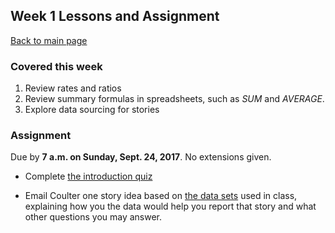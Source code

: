 ## Week 1 Lessons and Assignment
[Back to main page](../)

### Covered this week 
1. Review rates and ratios
2. Review summary formulas in spreadsheets, such as _SUM_ and _AVERAGE_.
3. Explore data sourcing for stories


### Assignment

Due by **7 a.m. on Sunday, Sept. 24, 2017**. No extensions given.


- Complete [the introduction quiz](https://docs.google.com/forms/d/e/1FAIpQLSdf-XB0m67goMf7zOY87FO4sYG91cOEzChTCmpqdC7j8XQ4kg/viewform?usp=sf_link)

- Email Coulter one story idea based on [the data sets](https://drive.google.com/drive/folders/0BwZ0ZPmeMXDkWVp2QnRoYzBncXM) used in class, explaining how you the data would help you report that story and what other questions you may answer. 
